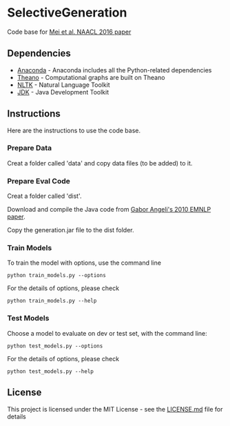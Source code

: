 # SelectiveGeneration
Code base for [Mei et al. NAACL 2016 paper](https://arxiv.org/abs/1509.00838/)

## Dependencies
* [Anaconda](https://www.continuum.io/) - Anaconda includes all the Python-related dependencies
* [Theano](http://deeplearning.net/software/theano/) - Computational graphs are built on Theano
* [NLTK](http://www.nltk.org/) - Natural Language Toolkit
* [JDK](http://www.oracle.com/technetwork/java/javase/downloads) - Java Development Toolkit

## Instructions
Here are the instructions to use the code base.

### Prepare Data
Creat a folder called 'data' and copy data files (to be added) to it. 

### Prepare Eval Code
Creat a folder called 'dist'. 

Download and compile the Java code from [Gabor Angeli's 2010 EMNLP paper](http://cs.stanford.edu/~angeli/). 

Copy the generation.jar file to the dist folder.

### Train Models
To train the model with options, use the command line 
```
python train_models.py --options
```
For the details of options, please check
```
python train_models.py --help
```

### Test Models
Choose a model to evaluate on dev or test set, with the command line:
```
python test_models.py --options
```
For the details of options, please check
```
python test_models.py --help
```

## License

This project is licensed under the MIT License - see the [LICENSE.md](LICENSE.md) file for details

